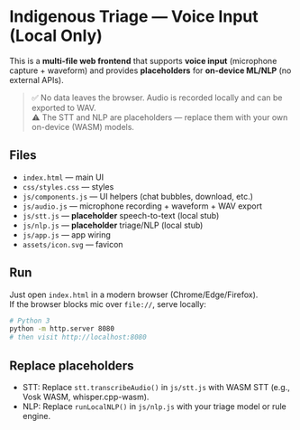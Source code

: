 # Indigenous Triage — Voice Input (Local Only)

This is a **multi-file web frontend** that supports **voice input** (microphone capture + waveform) and provides **placeholders** for **on-device ML/NLP** (no external APIs).

> ✅ No data leaves the browser. Audio is recorded locally and can be exported to WAV.  
> ⚠️ The STT and NLP are placeholders — replace them with your own on-device (WASM) models.

## Files
- `index.html` — main UI
- `css/styles.css` — styles
- `js/components.js` — UI helpers (chat bubbles, download, etc.)
- `js/audio.js` — microphone recording + waveform + WAV export
- `js/stt.js` — **placeholder** speech-to-text (local stub)
- `js/nlp.js` — **placeholder** triage/NLP (local stub)
- `js/app.js` — app wiring
- `assets/icon.svg` — favicon

## Run
Just open `index.html` in a modern browser (Chrome/Edge/Firefox).  
If the browser blocks mic over `file://`, serve locally:
```bash
# Python 3
python -m http.server 8080
# then visit http://localhost:8080
```

## Replace placeholders
- STT: Replace `stt.transcribeAudio()` in `js/stt.js` with WASM STT (e.g., Vosk WASM, whisper.cpp-wasm).
- NLP: Replace `runLocalNLP()` in `js/nlp.js` with your triage model or rule engine.
